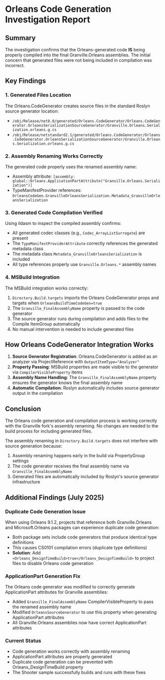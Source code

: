 # Orleans Code Generation Investigation Report

## Summary

The investigation confirms that the Orleans-generated code **IS** being properly compiled into the final Granville.Orleans assemblies. The initial concern that generated files were not being included in compilation was incorrect.

## Key Findings

### 1. Generated Files Location
The Orleans.CodeGenerator creates source files in the standard Roslyn source generator location:
- `/obj/Release/net8.0/generated/Orleans.CodeGenerator/Orleans.CodeGenerator.OrleansSerializationSourceGenerator/Granville.Orleans.Serialization.orleans.g.cs`
- `/obj/Release/netstandard2.1/generated/Orleans.CodeGenerator/Orleans.CodeGenerator.OrleansSerializationSourceGenerator/Granville.Orleans.Serialization.orleans.g.cs`

### 2. Assembly Renaming Works Correctly
The generated code properly uses the renamed assembly name:
- Assembly attribute: `[assembly: global::Orleans.ApplicationPartAttribute("Granville.Orleans.Serialization")]`
- TypeManifestProvider references: `OrleansCodeGen.GranvilleOrleansSerialization.Metadata_GranvilleOrleansSerialization`

### 3. Generated Code Compilation Verified
Using ildasm to inspect the compiled assembly confirms:
- All generated codec classes (e.g., `Codec_ArrayListSurrogate`) are present
- The `TypeManifestProviderAttribute` correctly references the generated metadata class
- The metadata class `Metadata_GranvilleOrleansSerialization` is included
- All type references properly use `Granville.Orleans.*` assembly names

### 4. MSBuild Integration
The MSBuild integration works correctly:
1. `Directory.Build.targets` imports the Orleans CodeGenerator props and targets when `OrleansBuildTimeCodeGen=true`
2. The `Granville_FinalAssemblyName` property is passed to the code generator
3. The source generator runs during compilation and adds files to the Compile ItemGroup automatically
4. No manual intervention is needed to include generated files

## How Orleans CodeGenerator Integration Works

1. **Source Generator Registration**: Orleans.CodeGenerator is added as an analyzer via ProjectReference with `OutputItemType="Analyzer"`
2. **Property Passing**: MSBuild properties are made visible to the generator via `CompilerVisibleProperty` items
3. **Assembly Name Handling**: The `Granville_FinalAssemblyName` property ensures the generator knows the final assembly name
4. **Automatic Compilation**: Roslyn automatically includes source generator output in the compilation

## Conclusion

The Orleans code generation and compilation process is working correctly with the Granville fork's assembly renaming. No changes are needed to the build process for including generated files.

The assembly renaming in `Directory.Build.targets` does not interfere with source generation because:
1. Assembly renaming happens early in the build via PropertyGroup settings
2. The code generator receives the final assembly name via `Granville_FinalAssemblyName`
3. Generated files are automatically included by Roslyn's source generator infrastructure

## Additional Findings (July 2025)

### Duplicate Code Generation Issue
When using Orleans 9.1.2, projects that reference both Granville.Orleans and Microsoft.Orleans packages can experience duplicate code generation:
- Both package sets include code generators that produce identical type definitions
- This causes CS0101 compilation errors (duplicate type definitions)
- **Solution**: Add `<Orleans_DesignTimeBuild>true</Orleans_DesignTimeBuild>` to project files to disable Orleans code generation

### ApplicationPart Generation Fix
The Orleans code generator was modified to correctly generate ApplicationPart attributes for Granville assemblies:
- Added `Granville_FinalAssemblyName` CompilerVisibleProperty to pass the renamed assembly name
- Modified `OrleansSourceGenerator` to use this property when generating ApplicationPart attributes
- All Granville.Orleans assemblies now have correct ApplicationPart attributes

### Current Status
- Code generation works correctly with assembly renaming
- ApplicationPart attributes are properly generated
- Duplicate code generation can be prevented with Orleans_DesignTimeBuild property
- The Shooter sample successfully builds and runs with these fixes
